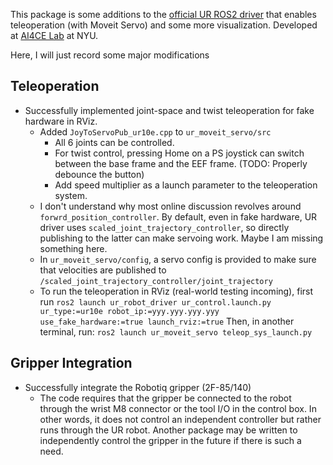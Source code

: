 This package is some additions to the [official UR ROS2 driver](https://github.com/UniversalRobots/Universal_Robots_ROS2_Driver/tree/humble) that enables teleoperation (with Moveit Servo) and some more visualization. Developed at [AI4CE Lab](https://ai4ce.github.io/) at NYU.

Here, I will just record some major modifications


## Teleoperation 
- Successfully implemented joint-space and twist teleoperation for fake hardware in RViz.
    - Added `JoyToServoPub_ur10e.cpp` to `ur_moveit_servo/src`
        - All 6 joints can be controlled. 
        - For twist control, pressing Home on a PS joystick can switch between the base frame and the EEF frame. (TODO: Properly debounce the button)
        - Add speed multiplier as a launch parameter to the teleoperation system.
    - I don't understand why most online discussion revolves around `forwrd_position_controller`. By default, even in fake hardware, UR driver uses `scaled_joint_trajectory_controller`, so directly publishing to the latter can make servoing work. Maybe I am missing something here.
    - In `ur_moveit_servo/config`, a servo config is provided to make sure that velocities are published to `/scaled_joint_trajectory_controller/joint_trajectory`
    - To run the teleoperation in RViz (real-world testing incoming), first run 
    ```ros2 launch ur_robot_driver ur_control.launch.py ur_type:=ur10e robot_ip:=yyy.yyy.yyy.yyy use_fake_hardware:=true launch_rviz:=true```
    Then, in another terminal, run: 
    ```ros2 launch ur_moveit_servo teleop_sys_launch.py```

## Gripper Integration
- Successfully integrate the Robotiq gripper (2F-85/140)
    - The code requires that the gripper be connected to the robot through the wrist M8 connector or the tool I/O in the control box. In other words, it does not control an independent controller but rather runs through the UR robot. Another package may be written to independently control the gripper in the future if there is such a need.